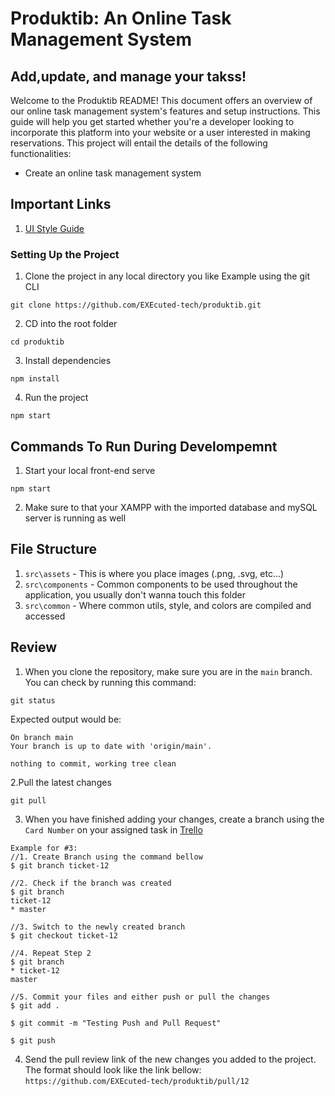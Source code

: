 # Produktib: An Online Task Management System

## Add,update, and manage your takss!

Welcome to the Produktib README! This document offers an overview of our online task management system's features and setup instructions. This guide will help you get started whether you're a developer looking to incorporate this platform into your website or a user interested in making reservations. This project will entail the details of the following functionalities:

* Create an online task management system

## Important Links 
1. [UI Style Guide](https://www.figma.com/file/s4nPFMaeo5i0L4icc8rdEL/Produktib?type=design&node-id=1-2&mode=design)

### Setting Up the Project
1. Clone the project in any local directory you like
Example using the git CLI
```
git clone https://github.com/EXEcuted-tech/produktib.git
```
2. CD into the root folder
```
cd produktib
```
3. Install dependencies
```
npm install
```
4. Run the project
```
npm start
```

## Commands To Run During Develompemnt
1. Start your local front-end serve
```
npm start

```
2. Make sure to that your XAMPP with the imported database and mySQL server is running as well

## File Structure
1. `src\assets` - This is where you place images (.png, .svg, etc...)
2. `src\components` - Common components to be used throughout the application, you usually don't wanna touch this folder
5. `src\common` -  Where common utils, style, and colors are compiled and accessed

## Review
1. When you clone the repository, make sure you are in the `main` branch. You can check by running this command:
```
git status
```
Expected output would be:
```
On branch main
Your branch is up to date with 'origin/main'.

nothing to commit, working tree clean
```
2.Pull the latest changes
```
git pull
```
3. When you have finished adding your changes, create a branch using the `Card Number` on your assigned task in [Trello]()
```
Example for #3:
//1. Create Branch using the command bellow
$ git branch ticket-12

//2. Check if the branch was created
$ git branch
ticket-12
* master

//3. Switch to the newly created branch
$ git checkout ticket-12

//4. Repeat Step 2
$ git branch
* ticket-12
master

//5. Commit your files and either push or pull the changes
$ git add .

$ git commit -m "Testing Push and Pull Request"

$ git push

```
4. Send the pull review link of the new changes you added to the project. The format should look like the link bellow:
`https://github.com/EXEcuted-tech/produktib/pull/12`